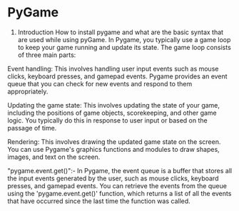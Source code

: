 # PyGame

1. Introduction
How to install pygame and what are the basic syntax that are used while using pyGame.
In Pygame, you typically use a game loop to keep your game running and update its state. The game loop consists of three main parts:

Event handling: This involves handling user input events such as mouse clicks, keyboard presses, and gamepad events. Pygame provides an event queue that you can check for new events and respond to them appropriately.

Updating the game state: This involves updating the state of your game, including the positions of game objects, scorekeeping, and other game logic. You typically do this in response to user input or based on the passage of time.

Rendering: This involves drawing the updated game state on the screen. You can use Pygame's graphics functions and modules to draw shapes, images, and text on the screen.

"pygame.event.get()":-
In Pygame, the event queue is a buffer that stores all the input events generated by the user, such as mouse clicks, keyboard presses, and gamepad events. You can retrieve the events from the queue using the 'pygame.event.get()' function, which returns a list of all the events that have occurred since the last time the function was called.
